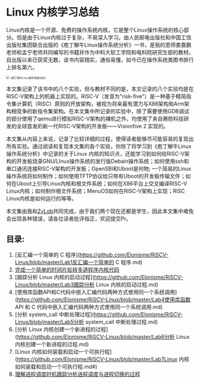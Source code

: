 # Linux 内核学习总结

Linux内核是一个开源、免费的操作系统内核，它是整个Linux操作系统的核心部分。但是由于Linux内核过于复杂，不易深入学习。由人民邮电出版社和中国工信出版社集团联合出版的《庖丁解牛Linux操作系统分析》一书，是我的恩师娄嘉鹏老师和孟宁老师共同编写的书籍并作为中科大软工学院和电科院研究生部的教材。自出版以来已获奖无数，该书内容翔实，通俗易懂，如今已在操作系统类图书排行上排名第六。

<img src="https://ellog.oss-cn-beijing.aliyuncs.com/ossimgs/mmexport1699537571114-removebg-preview.png" alt="《庖丁解牛Linux操作系统分析》" style="zoom: 50%;" />

本文集记录了该书中的八个实验，但与教材不同的是，本文记录的八个实验均是在RISC-V架构上的机器上实现的。RISC-V（发音为"risk-five"）是一种基于精简指令集计算机（RISC）原则的开放架构，被视为将来最有潜力与X86架构和Arm架构相竞争的新指令集架构。在本文集中所记录的实验中，除了需要使用GDB调试的部分使用了qemu进行模拟RISC-V架构的裸机之外，均使用了来自赛昉科技研发的全球首发的新一代RISC-V架构的开发板——Visionfive 2 实现的。

本文集从内容上来说，记录了比较详细的过程，使得读者能够尽可能容易的复现出所有实验。通过阅读和复现本文集的各个实验，你除了将学习到《庖丁解牛Linux操作系统分析》中记录的关于Linux 内核的知识点，还能学习到如何给RISC-V架构的开发板烧录GNU/LInux操作系统的发行版Debain操作系统；如何使用ssh和串口通讯连接RISC-V架构的开发板；OpenSBI和Uboot是何物; 一个简易的Linux操作系统将如何制作；如何使用TFTP协议给只带有Uboot的开发板传输文件；如何在Uboot上引导Linux内核和根文件系统；如何在X86平台上交叉编译RISC-V Linux内核；如何制作根文件系统；MenuOS如何在RISC-V架构上实现；RISC Linux内核是如何运行的等等。

本文集由我和[ZyLqb](https://github.com/ZyLqb)共同完成，由于我们两个现在还都是学生，因此本文集中难免会出现各种错误，请各位读者批评指正，欢迎提交Pr。

## 目录:

1. [反汇编一个简单的 C 程序](https://github.com/Elonisme/RiSCV-Linux/blob/master/Lab1反汇编一个简单的 C 程序.md)
2. [完成一个简单的时间片轮转多道程序内核代码](https://github.com/Elonisme/RiSCV-Linux/blob/master/Lab2完成一个简单的时间片轮转多道程序内核代码.md)
3. [跟踪分析 Linux 内核的启动过程](https://github.com/Elonisme/RiSCV-Linux/blob/master/Lab3跟踪分析 Linux 内核的启动过程.md)
4. [使用库函数API和C代码中嵌入汇编代码两种方式使用同一个系统调用](https://github.com/Elonisme/RiSCV-Linux/blob/master/Lab4使用库函数 API 和 C 代码中嵌入汇编代码两种方式使用同一个系统调用.md)
5. [分析 system_call 中断处理过程](https://github.com/Elonisme/RiSCV-Linux/blob/master/Lab5分析 system_call 中断处理过程.md)
6. [分析 Linux 内核创建一个新进程的过程](https://github.com/Elonisme/RiSCV-Linux/blob/master/Lab6分析 Linux 内核创建一个新进程的过程.md)
7. [Linux 内核如何装载和启动一个可执行程](https://github.com/Elonisme/RiSCV-Linux/blob/master/Lab7Linux 内核如何装载和启动一个可执行程.md#)
8. [理解进程调度时机跟踪分析进程调度与进程切换的过程](https://github.com/Elonisme/RiSCV-Linux/blob/master/Lab8理解进程调度时机跟踪分析进程调度与进程切换的过程.md)

